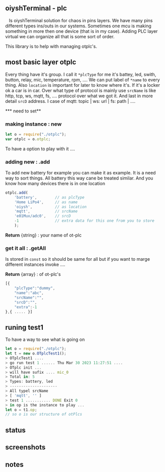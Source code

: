## oiyshTerminal - plc

   Is oiyshTerminal solution for chaos in pins layers. We have many pins different types ins/outs in our systems. Sometimes one mcu is making something in more then one device (that is in my case). Adding PLC layer virtual we can organize all that is some sort of order.



This library is to help with managing otplc's.



## most basic layer otplc

Every thing have it's group. I call it `*plcType` for me it's battey, led, swith, button, relay, mic, temperature, rpm, .... We can put label of `*name` to every thing. Also `location` is important for later to know where it's. If it's a locker ok a car is in car. Over what type of protocol is mainly use `srcName` is like http, tcp, ws, mqtt, fs, ....  protocol over what we got it. And last in more detail `srcD` address. I case of mqtt: topic | ws: url | fs: path | ....    

*** need to set**



### making instance : new

```javascript
let o = require("./otplc");
var otplc = o.otplc;
```

To have a option to play with it ....



### adding new : .add

To add new battery for example you can make it as example. It is a need way to sort things. All battery this way cane be treated similar. And you know how many devices there is in one location

```javascript
otplc.add(
    'battery',        // as plcType
    'Home LiPo4',     // as name
    'oiysh',          // as location
    'mqtt',           // srcName
    'e01Mux/adc0',    // srcD
    -1                // extra data for this one from you to store
    );
```

**Return** {string} : your name of ot-plc



### get it all : .getAll

Is stored in `const` so it should be same for all but if you want to marge different instances invoke ....

**Return** {array} : of ot-plc's

```javascript
[{
    "plcType":"dummy",
    "name":"abc",
    "srcName":"",
    "srcD":"",
    "extra":-1
},{ ..... }]
```









## runing test1

To have a way to see what is going on

```javascript
let o = require("./otplc");
let t = new o.OTplcTest1();
> OTplcTest1 .... 
> go run test 1 ...... Thu Mar 30 2023 11:27:51 ....
> OTplc init ...
> will have sufix .... mic_0
> Total in: 5
> Types: battery, led
> ---------------------
> All typel srcName
> [ 'mqtt', '' ]
> test 1 ........... DONE Exit 0
> in op is the instance to play ...
let o = t1.op;
// so o is our structure of otPlcs
```



  

## status

## screenshots

## notes
